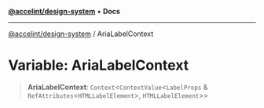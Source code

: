 [**@accelint/design-system**](../README.md) • **Docs**

***

[@accelint/design-system](../README.md) / AriaLabelContext

# Variable: AriaLabelContext

> **AriaLabelContext**: `Context`\<`ContextValue`\<`LabelProps` & `RefAttributes`\<`HTMLLabelElement`\>, `HTMLLabelElement`\>\>
